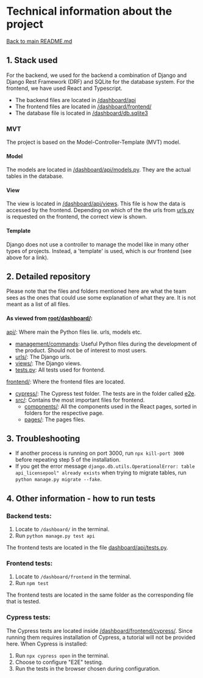 # Technical information about the project

[Back to main README.md](../README.md)

## 1. Stack used

For the backend, we used for the backend a combination of Django and Django Rest Framework (DRF) and SQLite for the
database system.
For the frontend, we have used React and Typescript.

- The backend files are located in [/dashboard/api](api)
- The frontend files are located in [/dashboard/frontend/](frontend)
- The database file is located in [/dashboard/db.sqlite3](db.sqlite3)


### MVT

The project is based on the Model-Controller-Template (MVT) model.

#### Model

The models are located in [/dashboard/api/models.py](api/models.py).
They are the actual tables in the database.

#### View

The view is located in [/dashboard/api/views](api/views).
This file is how the data is accessed by the frontend.
Depending on which of the the urls from [urls.py](api/urls.py) is requested on the frontend, the correct view
is shown.

#### Template

Django does not use a controller to manage the model like in many other types of projects.
Instead, a 'template' is used, which is our frontend (see above for a link).

## 2. Detailed repository

Please note that the files and folders mentioned here are what the team sees as the ones that could use some explanation
of what they are.
It is not meant as a list of all files.

#### As viewed from [root/dashboard/](../dashboard):

[api/](api): Where main the Python files lie. urls, models etc.

- [management/commands](api/management/commands): Useful Python files during the development of the product. Should not be of
  interest to most users.
- [urls/](api/urls): The Django urls.
- [views/](api/views): The Django views.
- [tests.py](api/tests.py): All tests used for frontend.

[frontend/](frontend): Where the frontend files are located.

- [cypress/](frontend/cypress): The Cypress test folder. The tests are in the folder called [e2e](frontend/cypress/e2e).
- [src/](frontend/src): Contains the most important files for frontend.
    - [components/](frontend/src/components): All the components used in the React pages, sorted in folders
      for the respective page.
    - [pages/](frontend/src/pages): The pages files.

## 3. Troubleshooting

- If another process is running on port 3000, run `npx kill-port 3000` before repeating step 5 of the installation.
- If you get the error message `django.db.utils.OperationalError: table api_licensepool" already exists` when trying to
  migrate tables, run ` python manage.py migrate --fake`.

## 4. Other information - how to run tests

### Backend tests:

1. Locate to `/dashboard/` in the terminal.
2. Run `python manage.py test api`

The frontend tests are located in the file [dashboard/api/tests.py](api/tests.py).

### Frontend tests:

1. Locate to `/dashboard/frontend` in the terminal.
2. Run `npm test`

The frontend tests are located in the same folder as the corresponding file that is tested.

### Cypress tests:
The Cypress tests are located inside [/dashboard/frontend/cypress/](frontend/cypress).
Since running them requires installation of Cypress, a tutorial will not be provided here.
When Cypress is installed:

1. Run `npx cypress open` in the terminal.
2. Choose to configure "E2E" testing.
3. Run the tests in the browser chosen during configuration.